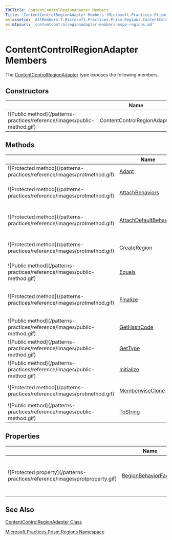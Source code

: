 ```yaml
---
TOCTitle: ContentControlRegionAdapter Members
Title: 'ContentControlRegionAdapter Members (Microsoft.Practices.Prism.Regions)'
ms:assetid: 'AllMembers.T:Microsoft.Practices.Prism.Regions.ContentControlRegionAdapter'
ms:mtpsurl: 'contentcontrolregionadapter-members-mspp-regions.md'
---
```



# ContentControlRegionAdapter Members

The [ContentControlRegionAdapter](/patterns-practices/reference/contentcontrolregionadapter-class-mspp-regions) type exposes the following members.

## Constructors


<table>

<thead>
<tr class="header">
<th> </th>
<th>Name</th>
<th>Description</th>
</tr>
</thead>
<tbody>
<tr class="odd">
<td>![Public method](/patterns-practices/reference/images/public-method.gif)</td>
<td>ContentControlRegionAdapter</td>
<td><div class="summary">
Initializes a new instance of <a href="/patterns-practices/reference/contentcontrolregionadapter-class-mspp-regions">ContentControlRegionAdapter</a>.
</div></td>
</tr>
</tbody>
</table>

## Methods


<table>

<thead>
<tr class="header">
<th> </th>
<th>Name</th>
<th>Description</th>
</tr>
</thead>
<tbody>
<tr class="odd">
<td>![Protected method](/patterns-practices/reference/images/protmethod.gif)</td>
<td><a href="/patterns-practices/reference/contentcontrolregionadapter-adapt-method-mspp-regions">Adapt</a></td>
<td><div class="summary">
Adapts a <a href="http://msdn.microsoft.com/en-us/library/ms609797">ContentControl</a> to an <a href="/patterns-practices/reference/iregion-interface-mspp-regions">IRegion</a>.
</div>
(Overrides <a href="/patterns-practices/reference/regionadapterbase-t-adapt-method-mspp-regions">RegionAdapterBase&lt;T&gt;</td>
</tr>
<tr class="even">
<td>![Protected method](/patterns-practices/reference/images/protmethod.gif)</td>
<td><a href="/patterns-practices/reference/regionadapterbase-t-attachbehaviors-method-mspp-regions">AttachBehaviors</a></td>
<td><div class="summary">
Template method to attach new behaviors.
</div>
(Inherited from <a href="/patterns-practices/reference/regionadapterbase-t-class-mspp-regions"> RegionAdapterBase&lt;T&gt;.)</td>
</tr>
<tr class="odd">
<td>![Protected method](/patterns-practices/reference/images/protmethod.gif)</td>
<td><a href="/patterns-practices/reference/regionadapterbase-t-attachdefaultbehaviors-method-mspp-regions">AttachDefaultBehaviors</a></td>
<td><div class="summary">
This method adds the default behaviors by using the <a href="/patterns-practices/reference/iregionbehaviorfactory-interface-mspp-regions">IRegionBehaviorFactory</a> object.
</div>
(Inherited from <a href="/patterns-practices/reference/regionadapterbase-t-class-mspp-regions">RegionAdapterBase&lt;T&gt;.)</a></td>
</tr>
<tr class="even">
<td>![Protected method](/patterns-practices/reference/images/protmethod.gif)</td>
<td><a href="/patterns-practices/reference/contentcontrolregionadapter-createregion-method-mspp-regions">CreateRegion</a></td>
<td><div class="summary">
Creates a new instance of <a href="/patterns-practices/reference/singleactiveregion-class-mspp-regions">SingleActiveRegion</a>.
</div>
(Overrides <a href="/patterns-practices/reference/regionadapterbase-t-createregion-method-mspp-regions">RegionAdapterBase&lt;T&gt;.CreateRegion().)</a></td>
</tr>
<tr class="odd">
<td>![Public method](/patterns-practices/reference/images/public-method.gif)</td>
<td><a href="http://msdn.microsoft.com/en-us/library/bsc2ak47">Equals</a></td>
<td><div class="summary">
Determines whether the specified <a href="http://msdn.microsoft.com/en-us/library/e5kfa45b">Object</a> is equal to the current <a href="http://msdn.microsoft.com/en-us/library/e5kfa45b">Object</a>.
</div>
(Inherited from <a href="http://msdn.microsoft.com/en-us/library/e5kfa45b">Object</a>.)</td>
</tr>
<tr class="even">
<td>![Protected method](/patterns-practices/reference/images/protmethod.gif)</td>
<td><a href="http://msdn.microsoft.com/en-us/library/4k87zsw7">Finalize</a></td>
<td><div class="summary">
Allows an object to try to free resources and perform other cleanup operations before it is reclaimed by garbage collection.
</div>
(Inherited from <a href="http://msdn.microsoft.com/en-us/library/e5kfa45b">Object</a>.)</td>
</tr>
<tr class="odd">
<td>![Public method](/patterns-practices/reference/images/public-method.gif)</td>
<td><a href="http://msdn.microsoft.com/en-us/library/zdee4b3y">GetHashCode</a></td>
<td><div class="summary">
Serves as a hash function for a particular type.
</div>
(Inherited from <a href="http://msdn.microsoft.com/en-us/library/e5kfa45b">Object</a>.)</td>
</tr>
<tr class="even">
<td>![Public method](/patterns-practices/reference/images/public-method.gif)</td>
<td><a href="http://msdn.microsoft.com/en-us/library/dfwy45w9">GetType</a></td>
<td><div class="summary">
Gets the <a href="http://msdn.microsoft.com/en-us/library/42892f65">Type</a> of the current instance.
</div>
(Inherited from <a href="http://msdn.microsoft.com/en-us/library/e5kfa45b">Object</a>.)</td>
</tr>
<tr class="odd">
<td>![Public method](/patterns-practices/reference/images/public-method.gif)</td>
<td><a href="/patterns-practices/reference/regionadapterbase-t-initialize-method-mspp-regions">Initialize</a></td>
<td><div class="summary">
Adapts an object and binds it to a new <a href="/patterns-practices/reference/iregion-interface-mspp-regions">IRegion</a>.
</div>
(Inherited from <a href="/patterns-practices/reference/regionadapterbase-t-class-mspp-regions">RegionAdapterBase&lt;T&gt;.)</a></td>
</tr>
<tr class="even">
<td>![Protected method](/patterns-practices/reference/images/protmethod.gif)</td>
<td><a href="http://msdn.microsoft.com/en-us/library/57ctke0a">MemberwiseClone</a></td>
<td><div class="summary">
Creates a shallow copy of the current <a href="http://msdn.microsoft.com/en-us/library/e5kfa45b">Object</a>.
</div>
(Inherited from <a href="http://msdn.microsoft.com/en-us/library/e5kfa45b">Object</a>.)</td>
</tr>
<tr class="odd">
<td>![Public method](/patterns-practices/reference/images/public-method.gif)</td>
<td><a href="http://msdn.microsoft.com/en-us/library/7bxwbwt2">ToString</a></td>
<td><div class="summary">
Returns a string that represents the current object.
</div>
(Inherited from <a href="http://msdn.microsoft.com/en-us/library/e5kfa45b">Object</a>.)</td>
</tr>
</tbody>
</table>

## Properties


<table>

<thead>
<tr class="header">
<th> </th>
<th>Name</th>
<th>Description</th>
</tr>
</thead>
<tbody>
<tr class="odd">
<td>![Protected property](/patterns-practices/reference/images/protproperty.gif)</td>
<td><a href="/patterns-practices/reference/regionadapterbase-t-regionbehaviorfactory-property-mspp-regions">RegionBehaviorFactory</a></td>
<td><div class="summary">
Gets or sets the factory used to create the region behaviors to attach to the created regions.
</div>
(Inherited from <a href="/patterns-practices/reference/regionadapterbase-t-class-mspp-regions">RegionAdapterBase&lt;T&gt;.)</a></td>
</tr>
</tbody>
</table>

## See Also

[ContentControlRegionAdapter Class](/patterns-practices/reference/contentcontrolregionadapter-class-mspp-regions)

[Microsoft.Practices.Prism.Regions Namespace](/patterns-practices/reference/mspp-regions-namespace)
